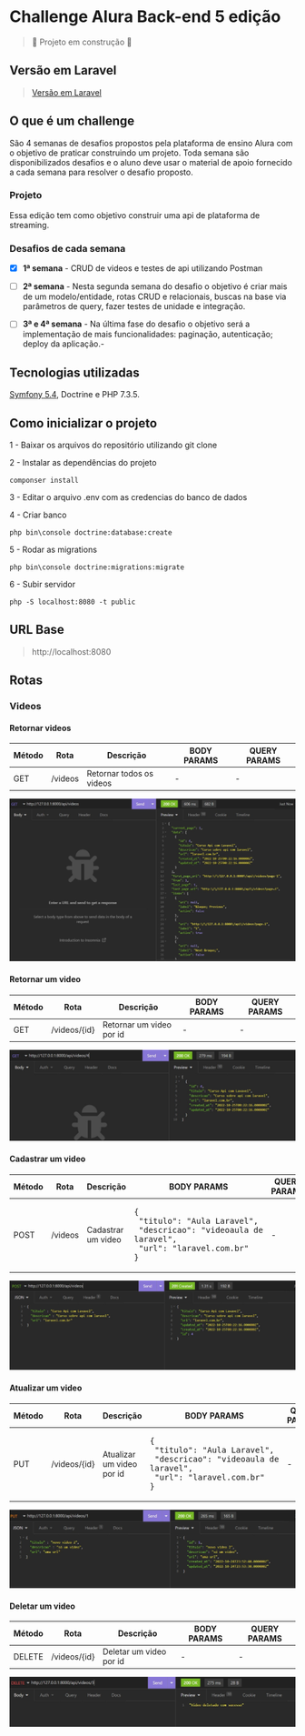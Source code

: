 # Challenge Alura Back-end 5 edição

> :construction: Projeto em construção :construction:

## Versão em Laravel
> [Versão em Laravel](https://github.com/DaniPoletto/challenge-alura-back-end-5-laravel)

## O que é um challenge
São 4 semanas de desafios propostos pela plataforma de ensino Alura com o objetivo de praticar construindo um projeto. Toda semana são disponibilizados desafios e o aluno deve usar o material de apoio fornecido a cada semana para resolver o desafio proposto. 

### Projeto
Essa edição tem como objetivo construir uma api de plataforma de streaming. 

### Desafios de cada semana
- [X] <b>1ª semana</b> - CRUD de videos e testes de api utilizando Postman

- [ ] <b>2ª semana</b> - Nesta segunda semana do desafio o objetivo é criar mais de um modelo/entidade, rotas CRUD e relacionais, buscas na base via parâmetros de query, fazer testes de unidade e integração.

- [ ] <b>3ª e 4ª semana</b> - Na última fase do desafio o objetivo será a implementação de mais funcionalidades: paginação, autenticação; deploy da aplicação.-

## Tecnologias utilizadas
[Symfony 5.4](https://symfony.com/doc/5.4/setup.html), Doctrine e PHP 7.3.5. 

## Como inicializar o projeto
1 - Baixar os arquivos do repositório utilizando git clone

2 - Instalar as dependências do projeto
``` 
componser install
```

3 - Editar o arquivo .env com as credencias do banco de dados

4 - Criar banco
```
php bin\console doctrine:database:create
```

5 - Rodar as migrations
```
php bin\console doctrine:migrations:migrate
```

6 - Subir servidor
```
php -S localhost:8080 -t public
```

## URL Base
 > http://localhost:8080

## Rotas

<!--
### Autenticação
| Método | Rota | Descrição | BODY PARAMS | QUERY PARAMS |
| --- | --- | --- | --- | --- |
| GET | /login | Retorna token obrigatório em todas as outras requisições | <pre>{<br>"usuario": "usuario",<br>"senha": "teste"<br>}</pre> | - |

O login e senha padrão são "usuario" e "teste". A autenticação é feita passando um Bearer Token como Authorization.
-->

### Videos
#### Retornar videos
| Método | Rota | Descrição | BODY PARAMS | QUERY PARAMS |
| --- | --- | --- | --- | --- |
|GET | /videos | Retornar todos os videos | - | - |

![Video](https://github.com/DaniPoletto/challenge-alura-back-end-5-laravel/blob/main/get_videos.jpg)

#### Retornar um video
| Método | Rota | Descrição | BODY PARAMS | QUERY PARAMS |
| --- | --- | --- | --- | --- |
|GET | /videos/{id} | Retornar um video por id | - | - |

![Video](https://github.com/DaniPoletto/challenge-alura-back-end-5-laravel/blob/main/get_video.jpg)

#### Cadastrar um video
| Método | Rota | Descrição | BODY PARAMS | QUERY PARAMS |
| --- | --- | --- | --- | --- |
|POST | /videos | Cadastrar um video | <pre>{<br> "titulo": "Aula Laravel",<br> "descricao": "videoaula de laravel",<br> "url": "laravel.com.br"<br>}</pre> | - |

![Video](https://github.com/DaniPoletto/challenge-alura-back-end-5-laravel/blob/main/post_video.jpg)

#### Atualizar um video
| Método | Rota | Descrição | BODY PARAMS | QUERY PARAMS |
| --- | --- | --- | --- | --- |
|PUT | /videos/{id} |Atualizar um video por id | <pre>{<br> "titulo": "Aula Laravel",<br> "descricao": "videoaula de laravel",<br> "url": "laravel.com.br"<br>}</pre> | - |

![Video](https://github.com/DaniPoletto/challenge-alura-back-end-5-laravel/blob/main/update_video.jpg)

#### Deletar um video
| Método | Rota | Descrição | BODY PARAMS | QUERY PARAMS |
| --- | --- | --- | --- | --- |
|DELETE | /videos/{id} |Deletar um video por id | - | - |

![Video](https://github.com/DaniPoletto/challenge-alura-back-end-5-laravel/blob/main/delete_video.jpg)

